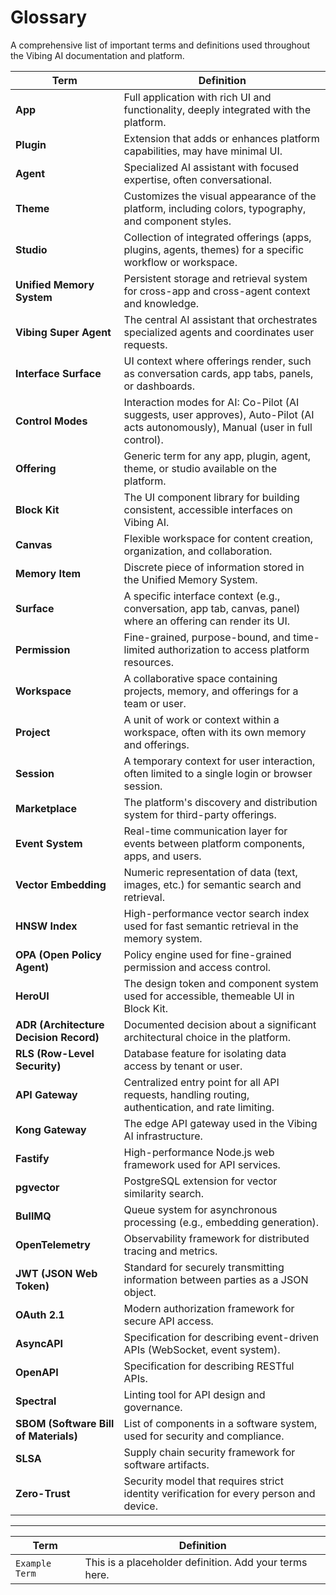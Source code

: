 # Glossary

A comprehensive list of important terms and definitions used throughout the Vibing AI documentation and platform.

| Term | Definition |
|------|------------|
| **App** | Full application with rich UI and functionality, deeply integrated with the platform. |
| **Plugin** | Extension that adds or enhances platform capabilities, may have minimal UI. |
| **Agent** | Specialized AI assistant with focused expertise, often conversational. |
| **Theme** | Customizes the visual appearance of the platform, including colors, typography, and component styles. |
| **Studio** | Collection of integrated offerings (apps, plugins, agents, themes) for a specific workflow or workspace. |
| **Unified Memory System** | Persistent storage and retrieval system for cross-app and cross-agent context and knowledge. |
| **Vibing Super Agent** | The central AI assistant that orchestrates specialized agents and coordinates user requests. |
| **Interface Surface** | UI context where offerings render, such as conversation cards, app tabs, panels, or dashboards. |
| **Control Modes** | Interaction modes for AI: Co-Pilot (AI suggests, user approves), Auto-Pilot (AI acts autonomously), Manual (user in full control). |
| **Offering** | Generic term for any app, plugin, agent, theme, or studio available on the platform. |
| **Block Kit** | The UI component library for building consistent, accessible interfaces on Vibing AI. |
| **Canvas** | Flexible workspace for content creation, organization, and collaboration. |
| **Memory Item** | Discrete piece of information stored in the Unified Memory System. |
| **Surface** | A specific interface context (e.g., conversation, app tab, canvas, panel) where an offering can render its UI. |
| **Permission** | Fine-grained, purpose-bound, and time-limited authorization to access platform resources. |
| **Workspace** | A collaborative space containing projects, memory, and offerings for a team or user. |
| **Project** | A unit of work or context within a workspace, often with its own memory and offerings. |
| **Session** | A temporary context for user interaction, often limited to a single login or browser session. |
| **Marketplace** | The platform's discovery and distribution system for third-party offerings. |
| **Event System** | Real-time communication layer for events between platform components, apps, and users. |
| **Vector Embedding** | Numeric representation of data (text, images, etc.) for semantic search and retrieval. |
| **HNSW Index** | High-performance vector search index used for fast semantic retrieval in the memory system. |
| **OPA (Open Policy Agent)** | Policy engine used for fine-grained permission and access control. |
| **HeroUI** | The design token and component system used for accessible, themeable UI in Block Kit. |
| **ADR (Architecture Decision Record)** | Documented decision about a significant architectural choice in the platform. |
| **RLS (Row-Level Security)** | Database feature for isolating data access by tenant or user. |
| **API Gateway** | Centralized entry point for all API requests, handling routing, authentication, and rate limiting. |
| **Kong Gateway** | The edge API gateway used in the Vibing AI infrastructure. |
| **Fastify** | High-performance Node.js web framework used for API services. |
| **pgvector** | PostgreSQL extension for vector similarity search. |
| **BullMQ** | Queue system for asynchronous processing (e.g., embedding generation). |
| **OpenTelemetry** | Observability framework for distributed tracing and metrics. |
| **JWT (JSON Web Token)** | Standard for securely transmitting information between parties as a JSON object. |
| **OAuth 2.1** | Modern authorization framework for secure API access. |
| **AsyncAPI** | Specification for describing event-driven APIs (WebSocket, event system). |
| **OpenAPI** | Specification for describing RESTful APIs. |
| **Spectral** | Linting tool for API design and governance. |
| **SBOM (Software Bill of Materials)** | List of components in a software system, used for security and compliance. |
| **SLSA** | Supply chain security framework for software artifacts. |
| **Zero-Trust** | Security model that requires strict identity verification for every person and device. |

---

**Term** | **Definition**
--- | ---
`Example Term` | This is a placeholder definition. Add your terms here. 